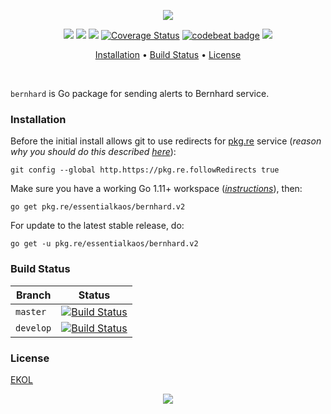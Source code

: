 <p align="center"><a href="#readme"><img src="https://gh.kaos.st/go-bernhard.svg"/></a></p>

<p align="center">
  <a href="https://godoc.org/pkg.re/essentialkaos/bernhard.v1"><img src="https://godoc.org/pkg.re/essentialkaos/bernhard.v1?status.svg"></a>
  <a href="https://goreportcard.com/report/github.com/essentialkaos/bernhard"><img src="https://goreportcard.com/badge/github.com/essentialkaos/bernhard"></a>
  <a href="https://travis-ci.com/essentialkaos/bernhard"><img src="https://travis-ci.com/essentialkaos/bernhard.svg"></a>
  <a href='https://coveralls.io/github/essentialkaos/bernhard?branch=master'><img src='https://coveralls.io/repos/github/essentialkaos/bernhard/badge.svg?branch=master' alt='Coverage Status' /></a>
  <a href="https://codebeat.co/projects/github-com-essentialkaos-bernhard-master"><img alt="codebeat badge" src="https://codebeat.co/badges/958c1200-21d8-4e14-964e-fdc88000520c" /></a>
  <a href="https://essentialkaos.com/ekol"><img src="https://gh.kaos.st/ekol.svg" /></a>
</p>

<p align="center"><a href="#installation">Installation</a> • <a href="#build-status">Build Status</a> • <a href="#license">License</a></p>

<br/>

`bernhard` is Go package for sending alerts to Bernhard service.

### Installation

Before the initial install allows git to use redirects for [pkg.re](https://github.com/essentialkaos/pkgre) service (_reason why you should do this described [here](https://github.com/essentialkaos/pkgre#git-support)_):

```
git config --global http.https://pkg.re.followRedirects true
```

Make sure you have a working Go 1.11+ workspace (_[instructions](https://golang.org/doc/install)_), then:

```
go get pkg.re/essentialkaos/bernhard.v2
```

For update to the latest stable release, do:

```
go get -u pkg.re/essentialkaos/bernhard.v2
```

### Build Status

| Branch | Status |
|--------|--------|
| `master` | [![Build Status](https://travis-ci.com/essentialkaos/bernhard.svg?branch=master)](https://travis-ci.com/essentialkaos/bernhard) |
| `develop` | [![Build Status](https://travis-ci.com/essentialkaos/bernhard.svg?branch=develop)](https://travis-ci.com/essentialkaos/bernhard) |

### License

[EKOL](https://essentialkaos.com/ekol)

<p align="center"><a href="https://essentialkaos.com"><img src="https://gh.kaos.st/ekgh.svg"/></a></p>
